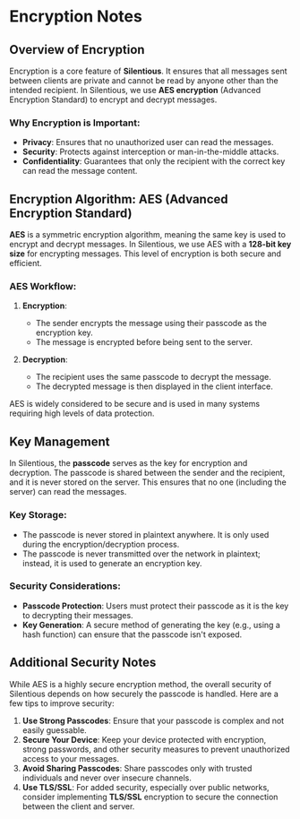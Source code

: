 # Encryption Notes

## Overview of Encryption

Encryption is a core feature of **Silentious**. It ensures that all messages sent between clients are private and cannot be read by anyone other than the intended recipient. In Silentious, we use **AES encryption** (Advanced Encryption Standard) to encrypt and decrypt messages.

### Why Encryption is Important:
- **Privacy**: Ensures that no unauthorized user can read the messages.
- **Security**: Protects against interception or man-in-the-middle attacks.
- **Confidentiality**: Guarantees that only the recipient with the correct key can read the message content.

## Encryption Algorithm: AES (Advanced Encryption Standard)

**AES** is a symmetric encryption algorithm, meaning the same key is used to encrypt and decrypt messages. In Silentious, we use AES with a **128-bit key size** for encrypting messages. This level of encryption is both secure and efficient.

### AES Workflow:
1. **Encryption**:
   - The sender encrypts the message using their passcode as the encryption key.
   - The message is encrypted before being sent to the server.
   
2. **Decryption**:
   - The recipient uses the same passcode to decrypt the message.
   - The decrypted message is then displayed in the client interface.

AES is widely considered to be secure and is used in many systems requiring high levels of data protection.

## Key Management

In Silentious, the **passcode** serves as the key for encryption and decryption. The passcode is shared between the sender and the recipient, and it is never stored on the server. This ensures that no one (including the server) can read the messages.

### Key Storage:
- The passcode is never stored in plaintext anywhere. It is only used during the encryption/decryption process.
- The passcode is never transmitted over the network in plaintext; instead, it is used to generate an encryption key.

### Security Considerations:
- **Passcode Protection**: Users must protect their passcode as it is the key to decrypting their messages.
- **Key Generation**: A secure method of generating the key (e.g., using a hash function) can ensure that the passcode isn't exposed.

## Additional Security Notes

While AES is a highly secure encryption method, the overall security of Silentious depends on how securely the passcode is handled. Here are a few tips to improve security:

1. **Use Strong Passcodes**: Ensure that your passcode is complex and not easily guessable.
2. **Secure Your Device**: Keep your device protected with encryption, strong passwords, and other security measures to prevent unauthorized access to your messages.
3. **Avoid Sharing Passcodes**: Share passcodes only with trusted individuals and never over insecure channels.
4. **Use TLS/SSL**: For added security, especially over public networks, consider implementing **TLS/SSL** encryption to secure the connection between the client and server.